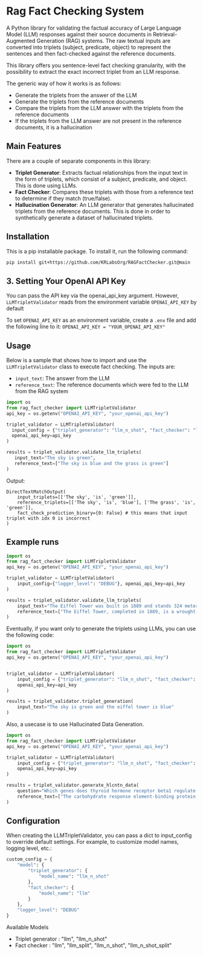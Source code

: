 # Rag Fact Checking System

A Python library for validating the factual accuracy of Large Language Model (LLM) responses against their source documents in Retrieval-Augmented Generation (RAG) systems. The raw textual inputs are converted into triplets (subject, predicate, object) to represent the sentences and then fact-checked against the reference documents.

This library offers you sentence-level fact checking granularity, with the possibility to extract the exact incorrect triplet from an LLM response.

The generic way of how it works is as follows:
- Generate the triplets from the answer of the LLM
- Generate the triplets from the reference documents
- Compare the triplets from the LLM answer with the triplets from the reference documents
- If the triplets from the LLM answer are not present in the reference documents, it is a hallucination

## Main Features

There are a couple of separate components in this library:

- **Triplet Generator**: Extracts factual relationships from the input text in the form of triplets, which consist of a subject, predicate, and object. This is done using LLMs.
- **Fact Checker**: Compares these triplets with those from a reference text to determine if they match (true/false).
- **Hallucination Generator**: An LLM generator that generates hallucinated triplets from the reference documents. This is done in order to synthetically generate a dataset of hallucinated triplets.

## Installation

This is a pip installable package. To install it, run the following command:

```bash
pip install git+https://github.com/KRLabsOrg/RAGFactChecker.git@main
```

## 3. Setting Your OpenAI API Key

You can pass the API key via the openai_api_key argument. However, `LLMTripletValidator` reads from the environment variable `OPENAI_API_KEY` by default

To set `OPENAI_API_KEY` as an environment variable, create a `.env` file and add the following line to it: `OPENAI_API_KEY = "YOUR_OPENAI_API_KEY"`

	
## Usage

Below is a sample that shows how to import and use the `LLMTripletValidator` class to execute fact checking. The inputs are:
- `input_text`: The answer from the LLM
- `reference_text`: The reference documents which were fed to the LLM from the RAG system

```python
import os
from rag_fact_checker import LLMTripletValidator
api_key = os.getenv("OPENAI_API_KEY", "your_openai_api_key")

triplet_validator = LLMTripletValidator(
  input_config = {"triplet_generator": "llm_n_shot", "fact_checker": "llm_n_shot"},
  openai_api_key=api_key
)

results = triplet_validator.validate_llm_triplets(
   input_text="The sky is green", 
   reference_text=["The sky is blue and the grass is green"]
)
```

Output:
```
DirectTextMatchOutput(
    input_triplets=[['The sky', 'is', 'green']], 
    reference_triplets=[['The sky', 'is', 'blue'], ['The grass', 'is', 'green']], 
    fact_check_prediction_binary={0: False} # this means that input triplet with idx 0 is incorrect
)
```


## Example runs
```python
import os
from rag_fact_checker import LLMTripletValidator
api_key = os.getenv("OPENAI_API_KEY", "your_openai_api_key")

triplet_validator = LLMTripletValidator(
    input_config={"logger_level": "DEBUG"}, openai_api_key=api_key
)

results = triplet_validator.validate_llm_triplets(
    input_text="The Eiffel Tower was built in 1889 and stands 324 meters tall. It was designed by Gustave Eiffel and has become the most iconic symbol of Paris. Millions of tourists visit it each year.",
    reference_text=["The Eiffel Tower, completed in 1889, is a wrought-iron lattice tower located in Paris, France. Standing at 324 meters tall, it was designed and built by engineer Gustave Eiffel's company. The tower attracts around 7 million visitors annually and has become the most recognizable landmark of Paris."],
)
```

Eventually, if you want only to generate the triplets using LLMs, you can use the following code:

```python
import os
from rag_fact_checker import LLMTripletValidator
api_key = os.getenv("OPENAI_API_KEY", "your_openai_api_key")


triplet_validator = LLMTripletValidator(
    input_config = {"triplet_generator": "llm_n_shot", "fact_checker": "llm_n_shot"},
    openai_api_key=api_key
)

results = triplet_validator.triplet_generation(
    input_text="The sky is green and the eiffel tower is blue"
)
```

Also, a usecase is to use Hallucinated Data Generation. 

```python
import os
from rag_fact_checker import LLMTripletValidator
api_key = os.getenv("OPENAI_API_KEY", "your_openai_api_key")

triplet_validator = LLMTripletValidator(
    input_config = {"triplet_generator": "llm_n_shot", "fact_checker": "llm_n_shot"},
    openai_api_key=api_key
)

results = triplet_validator.generate_hlcntn_data(
    question="Which genes does thyroid hormone receptor beta1 regulate in the liver?",
    reference_text=["The carbohydrate response element-binding protein (ChREBP) and sterol response element-binding protein (SREBP)-1c, regulated by liver X receptors (LXRs), play central roles in hepatic lipogenesis. Because LXRs and thyroid hormone receptors (TRs) influence each other’s transcriptional activity, researchers investigated whether TRs control ChREBP expression. They found that thyroid hormone (T3) and TR-beta1 upregulate ChREBP by binding direct repeat-4 elements (LXRE1/2), thereby fine-tuning hepatic lipid metabolism."]
)
```


## Configuration

When creating the LLMTripletValidator, you can pass a dict to input_config to override default settings.
For example, to customize model names, logging level, etc.:

```python
custom_config = {
    "model": {
        "triplet_generator": {
            "model_name": "llm_n_shot"
        },
        "fact_checker": {
            "model_name": "llm"
        }
    },
    "logger_level": "DEBUG"
}
```

Available Models
- Triplet generator : "llm", "llm_n_shot"
- Fact checker : "llm", "llm_split", "llm_n_shot", "llm_n_shot_split"

